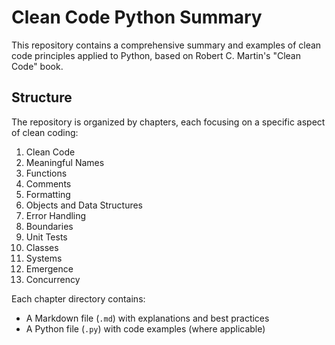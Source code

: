 # Clean Code Python Summary

This repository contains a comprehensive summary and examples of clean code principles applied to Python, based on Robert C. Martin's "Clean Code" book.

## Structure

The repository is organized by chapters, each focusing on a specific aspect of clean coding:

1. Clean Code
2. Meaningful Names
3. Functions
4. Comments
5. Formatting
6. Objects and Data Structures
7. Error Handling
8. Boundaries
9. Unit Tests
10. Classes
11. Systems
12. Emergence
13. Concurrency

Each chapter directory contains:
- A Markdown file (`.md`) with explanations and best practices
- A Python file (`.py`) with code examples (where applicable)